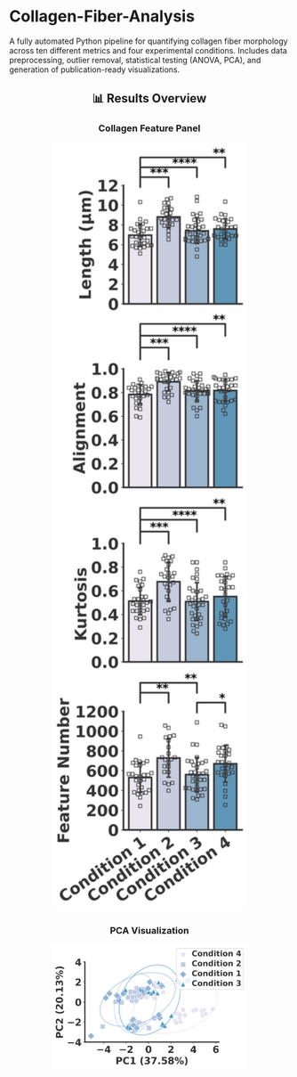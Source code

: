 # Collagen-Fiber-Analysis
A fully automated Python pipeline for quantifying collagen fiber morphology across ten different metrics and four experimental conditions. Includes data preprocessing, outlier removal, statistical testing (ANOVA, PCA), and generation of publication-ready visualizations.

<h2 align="center">📊 Results Overview</h2>

<h3 align="center">Collagen Feature Panel</h3>
<p align="center">
  <img src="Panel.png" width="350"/>
</p>

<h3 align="center">PCA Visualization</h3>
<p align="center">
  <img src="PCA_1v2.png" width="350"/>
</p>
